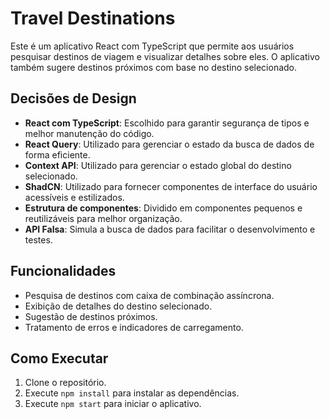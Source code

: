 # Travel Destinations

Este é um aplicativo React com TypeScript que permite aos usuários pesquisar destinos de viagem e visualizar detalhes sobre eles. O aplicativo também sugere destinos próximos com base no destino selecionado.

## Decisões de Design

- **React com TypeScript**: Escolhido para garantir segurança de tipos e melhor manutenção do código.
- **React Query**: Utilizado para gerenciar o estado da busca de dados de forma eficiente.
- **Context API**: Utilizado para gerenciar o estado global do destino selecionado.
- **ShadCN**: Utilizado para fornecer componentes de interface do usuário acessíveis e estilizados.
- **Estrutura de componentes**: Dividido em componentes pequenos e reutilizáveis para melhor organização.
- **API Falsa**: Simula a busca de dados para facilitar o desenvolvimento e testes.

## Funcionalidades

- Pesquisa de destinos com caixa de combinação assíncrona.
- Exibição de detalhes do destino selecionado.
- Sugestão de destinos próximos.
- Tratamento de erros e indicadores de carregamento.

## Como Executar

1. Clone o repositório.
2. Execute `npm install` para instalar as dependências.
3. Execute `npm start` para iniciar o aplicativo.

